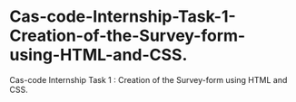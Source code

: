 # Cas-code-Internship-Task-1-Creation-of-the-Survey-form-using-HTML-and-CSS.
Cas-code Internship Task 1 : Creation of the Survey-form using HTML and CSS.
